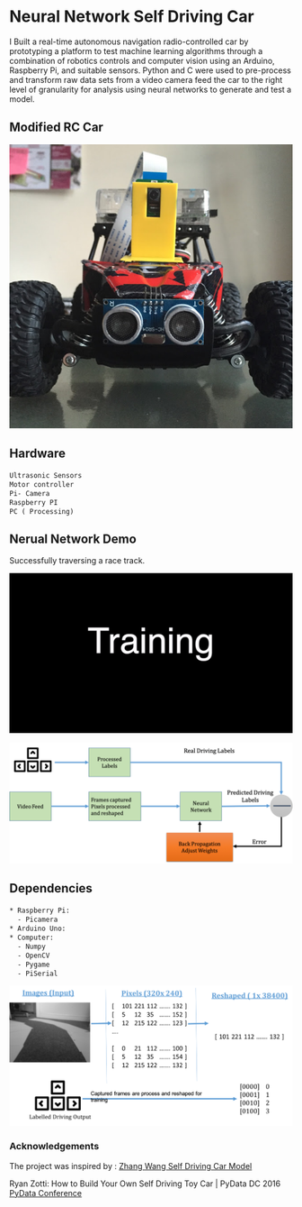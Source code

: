 # Neural Network Self Driving Car

I Built a real-time autonomous navigation radio-controlled car by prototyping a platform to test machine learning algorithms through a combination of robotics controls and computer vision using an Arduino, Raspberry Pi, and suitable sensors. Python and C were used to pre-process and transform raw data sets from a video camera feed the car to the right level of granularity for analysis using neural networks to generate and test a model.


## Modified RC Car
![photo_of_car](images/car_front.JPG "Car")


## Hardware
```
Ultrasonic Sensors
Motor controller
Pi- Camera
Raspberry PI 
PC ( Processing)
```


## Nerual Network Demo  
Successfully traversing a race track. 

![Training_car](images/car_driving.gif "Training")


![neural_net](images/neural_net_overview.png "Neural_net_overview")


  
## Dependencies
```
* Raspberry Pi: 
  - Picamera
* Arduino Uno: 
* Computer:
  - Numpy
  - OpenCV
  - Pygame
  - PiSerial
  ```
  
  ![System_Overview](images/full_system_view.png "System_view")

### Acknowledgements 
The project was inspired by :
[Zhang Wang Self Driving Car Model ](https://zhengludwig.wordpress.com/projects/self-driving-rc-car/ " Test")

Ryan Zotti: How to Build Your Own Self Driving Toy Car | PyData DC 2016
 [PyData Conference](https://www.youtube.com/watch?v=QbbOxrR0zdA)
